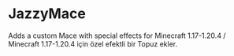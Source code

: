# JazzyMace
Adds a custom Mace with special effects for Minecraft 1.17-1.20.4 / Minecraft 1.17-1.20.4 için özel efektli bir Topuz ekler.
